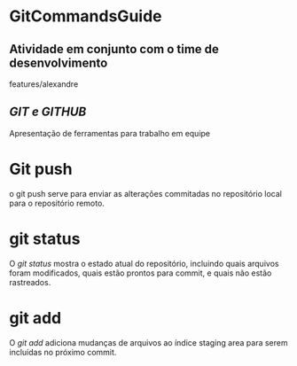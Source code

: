 # GitCommandsGuide
## Atividade em conjunto com o time de desenvolvimento

features/alexandre
## *GIT e GITHUB*
Apresentação de ferramentas para trabalho em equipe

# Git push
o git push serve para enviar as alterações commitadas no repositório local para o repositório remoto.

# git status
O *git status* mostra o estado atual do repositório, incluindo quais arquivos foram modificados, quais estão prontos para commit, e quais não estão rastreados.

# git add
O *git add* adiciona mudanças de arquivos ao índice staging area para serem incluídas no próximo commit.
